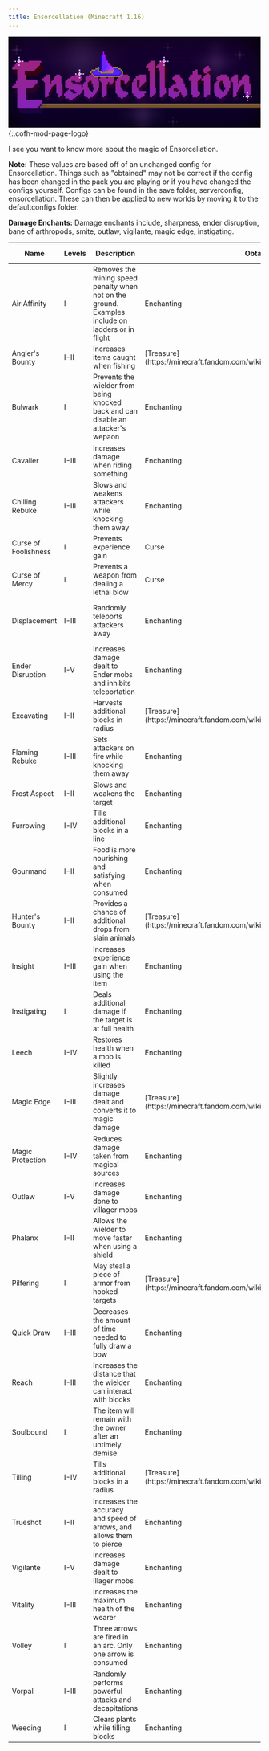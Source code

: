 ```yaml
---
title: Ensorcellation (Minecraft 1.16)
---
```


![Ensorcellation Logo](/assets/images/modlogos/ensorcellation.png){:.cofh-mod-page-logo}

I see you want to know more about the magic of Ensorcellation. 

**Note:** These values are based off of an unchanged config for Ensorcellation. Things such as "obtained" may not be correct if the config has been changed in the pack you are playing or if you have changed the configs yourself. Configs can be found in the save folder, serverconfig, ensorcellation. These can then be applied to new worlds by moving it to the defaultconfigs folder. 

**Damage Enchants:** Damage enchants include, sharpness, ender disruption, bane of arthropods, smite, outlaw, vigilante, magic edge, instigating.


<div class="uk-overflow-container">
    <table class="uk-table uk-table-striped uk-text-small">
        <thead>
            <tr>
                <th>Name</th>
                <th>Levels</th>
                <th>Description</th>
                <th>Obtained</th>
				<th>Incompatible With</th>
				<th>Applies to</th>
            </tr>
        </thead>
		<tbody>
			<tr>
				<td markdown="span">Air Affinity</td>
				<td markdown="span">I</td>
				<td markdown="span">Removes the mining speed penalty when not on the ground. Examples include on ladders or in flight</td>
				<td markdown="span">Enchanting</td>
				<td markdown="span">None</td>
				<td markdown="span">Helmets</td>
			</tr>
			<tr>
				<td markdown="span">Angler's Bounty</td>
				<td markdown="span">I-II</td>
				<td markdown="span">Increases items caught when fishing</td>
				<td markdown="span">[Treasure](https://minecraft.fandom.com/wiki/Enchanting_mechanics#Treasure)</td>
				<td markdown="span">None</td>
				<td markdown="span">Fishing Rods</td>
			</tr>
			<tr>
				<td markdown="span">Bulwark</td>
				<td markdown="span">I</td>
				<td markdown="span">Prevents the wielder from being knocked back and can disable an attacker's wepaon</td>
				<td markdown="span">Enchanting</td>
				<td markdown="span">None</td>
				<td markdown="span">Shields</td>
			</tr>
			<tr>
				<td markdown="span">Cavalier</td>
				<td markdown="span">I-III</td>
				<td markdown="span">Increases damage when riding something</td>
				<td markdown="span">Enchanting</td>
				<td markdown="span">None</td>
				<td markdown="span">Weapons</td>
			</tr>
			<tr>
                <td markdown="span">Chilling Rebuke</td>
                <td markdown="span">I-III</td>
                <td markdown="span">Slows and weakens attackers while knocking them away</td>
                <td markdown="span">Enchanting</td>
                <td markdown="span">Flaming Rebuke, Displacement, Thorns</td>
                <td markdown="span">Chestplates</td>
            </tr>
			<tr>
                <td markdown="span">Curse of Foolishness</td>
                <td markdown="span">I</td>
                <td markdown="span">Prevents experience gain</td>
                <td markdown="span">Curse</td>
                <td markdown="span">None</td>
                <td markdown="span">Helmets</td>
            </tr>
			<tr>
                <td markdown="span">Curse of Mercy</td>
                <td markdown="span">I</td>
                <td markdown="span">Prevents a weapon from dealing a lethal blow</td>
                <td markdown="span">Curse</td>
                <td markdown="span">None</td>
                <td markdown="span">Weapons</td>
            </tr>
			<tr>
                <td markdown="span">Displacement</td>
                <td markdown="span">I-III</td>
                <td markdown="span">Randomly teleports attackers away</td>
                <td markdown="span">Enchanting</td>
                <td markdown="span">Chilling Rebuke, Flaming Rebuke, Thorns</td>
                <td markdown="span">Chestplates</td>
            </tr>
			<tr>
                <td markdown="span">Ender Disruption</td>
                <td markdown="span">I-V</td>
                <td markdown="span">Increases damage dealt to Ender mobs and inhibits teleportation</td>
                <td markdown="span">Enchanting</td>
                <td markdown="span">Damage Enchants</td>
                <td markdown="span">Weapons</td>
            </tr>
			<tr>
                <td markdown="span">Excavating</td>
                <td markdown="span">I-II</td>
                <td markdown="span">Harvests additional blocks in radius</td>
                <td markdown="span">[Treasure](https://minecraft.fandom.com/wiki/Enchanting_mechanics#Treasure)</td>
                <td markdown="span">None</td>
                <td markdown="span">Pickaxes, Shovels</td>
            </tr>
			<tr>
                <td markdown="span">Flaming Rebuke</td>
                <td markdown="span">I-III</td>
                <td markdown="span">Sets attackers on fire while knocking them away</td>
                <td markdown="span">Enchanting</td>
                <td markdown="span">Chilling Rebuke, Displacement, Thorns</td>
                <td markdown="span">Chestplates</td>
            </tr>
			<tr>
                <td markdown="span">Frost Aspect</td>
                <td markdown="span">I-II</td>
                <td markdown="span">Slows and weakens the target</td>
                <td markdown="span">Enchanting</td>
                <td markdown="span">Fire Aspect</td>
                <td markdown="span">Weapons</td>
            </tr>
			<tr>
                <td markdown="span">Furrowing</td>
                <td markdown="span">I-IV</td>
                <td markdown="span">Tills additional blocks in a line</td>
                <td markdown="span">Enchanting</td>
                <td markdown="span">Tilling</td>
                <td markdown="span">Hoes</td>
            </tr>
			<tr>
                <td markdown="span">Gourmand</td>
                <td markdown="span">I-II</td>
                <td markdown="span">Food is more nourishing and satisfying when consumed</td>
                <td markdown="span">Enchanting</td>
                <td markdown="span">None</td>
                <td markdown="span">Helmets</td>
            </tr>
			<tr>
                <td markdown="span">Hunter's Bounty</td>
                <td markdown="span">I-II</td>
                <td markdown="span">Provides a chance of additional drops from slain animals</td>
                <td markdown="span">[Treasure](https://minecraft.fandom.com/wiki/Enchanting_mechanics#Treasure)</td>
                <td markdown="span">None</td>
                <td markdown="span">Bows</td>
            </tr>
			<tr>
                <td markdown="span">Insight</td>
                <td markdown="span">I-III</td>
                <td markdown="span">Increases experience gain when using the item</td>
                <td markdown="span">Enchanting</td>
                <td markdown="span">None</td>
                <td markdown="span">Helmets</td>
            </tr>
			<tr>
                <td markdown="span">Instigating</td>
                <td markdown="span">I</td>
                <td markdown="span">Deals additional damage if the target is at full health</td>
                <td markdown="span">Enchanting</td>
                <td markdown="span">Damage Enchants</td>
                <td markdown="span">Weapons</td>
            </tr>
			<tr>
                <td markdown="span">Leech</td>
                <td markdown="span">I-IV</td>
                <td markdown="span">Restores health when a mob is killed</td>
                <td markdown="span">Enchanting</td>
                <td markdown="span">None</td>
                <td markdown="span">Weapons</td>
            </tr>
			<tr>
                <td markdown="span">Magic Edge</td>
                <td markdown="span">I-III</td>
                <td markdown="span">Slightly increases damage dealt and converts it to magic damage</td>
                <td markdown="span">[Treasure](https://minecraft.fandom.com/wiki/Enchanting_mechanics#Treasure)</td>
                <td markdown="span">Damage Enchants</td>
                <td markdown="span">Weapons</td>
            </tr>
			<tr>
                <td markdown="span">Magic Protection</td>
                <td markdown="span">I-IV</td>
                <td markdown="span">Reduces damage taken from magical sources</td>
                <td markdown="span">Enchanting</td>
                <td markdown="span">All Protections</td>
                <td markdown="span">Armor</td>
            </tr>
			<tr>
                <td markdown="span">Outlaw</td>
                <td markdown="span">I-V</td>
                <td markdown="span">Increases damage done to villager mobs</td>
                <td markdown="span">Enchanting</td>
                <td markdown="span">Damage Enchants</td>
                <td markdown="span">Weapons</td>
            </tr>
			<tr>
                <td markdown="span">Phalanx</td>
                <td markdown="span">I-II</td>
                <td markdown="span">Allows the wielder to move faster when using a shield</td>
                <td markdown="span">Enchanting</td>
                <td markdown="span">None</td>
                <td markdown="span">Shields</td>
            </tr>
			<tr>
                <td markdown="span">Pilfering</td>
                <td markdown="span">I</td>
                <td markdown="span">May steal a piece of armor from hooked targets</td>
                <td markdown="span">[Treasure](https://minecraft.fandom.com/wiki/Enchanting_mechanics#Treasure)</td>
                <td markdown="span">None</td>
                <td markdown="span">Fishing Rods</td>
            </tr>
			<tr>
                <td markdown="span">Quick Draw</td>
                <td markdown="span">I-III</td>
                <td markdown="span">Decreases the amount of time needed to fully draw a bow</td>
                <td markdown="span">Enchanting</td>
                <td markdown="span">None</td>
                <td markdown="span">Bows</td>
            </tr>
			<tr>
                <td markdown="span">Reach</td>
                <td markdown="span">I-III</td>
                <td markdown="span">Increases the distance that the wielder can interact with blocks</td>
                <td markdown="span">Enchanting</td>
                <td markdown="span">None</td>
                <td markdown="span">Chestplates</td>
            </tr>
			<tr>
                <td markdown="span">Soulbound</td>
                <td markdown="span">I</td>
                <td markdown="span">The item will remain with the owner after an untimely demise</td>
                <td markdown="span">Enchanting</td>
                <td markdown="span">None</td>
                <td markdown="span">Almost all enchantables</td>
            </tr>
			<tr>
                <td markdown="span">Tilling</td>
                <td markdown="span">I-IV</td>
                <td markdown="span">Tills additional blocks in a radius</td>
                <td markdown="span">[Treasure](https://minecraft.fandom.com/wiki/Enchanting_mechanics#Treasure)</td>
                <td markdown="span">Furrowing</td>
                <td markdown="span">Hoes</td>
            </tr>
			<tr>
                <td markdown="span">Trueshot</td>
                <td markdown="span">I-II</td>
                <td markdown="span">Increases the accuracy and speed of arrows, and allows them to pierce</td>
                <td markdown="span">Enchanting</td>
                <td markdown="span">Volley</td>
                <td markdown="span">Bows</td>
            </tr>
			<tr>
                <td markdown="span">Vigilante</td>
                <td markdown="span">I-V</td>
                <td markdown="span">Increases damage dealt to Illager mobs</td>
                <td markdown="span">Enchanting</td>
                <td markdown="span">Damage Enchants</td>
                <td markdown="span">Weapons</td>
            </tr>
			<tr>
                <td markdown="span">Vitality</td>
                <td markdown="span">I-III</td>
                <td markdown="span">Increases the maximum health of the wearer</td>
                <td markdown="span">Enchanting</td>
                <td markdown="span">None</td>
                <td markdown="span">Chestplate</td>
            </tr>
			<tr>
                <td markdown="span">Volley</td>
                <td markdown="span">I</td>
                <td markdown="span">Three arrows are fired in an arc. Only one arrow is consumed</td>
                <td markdown="span">Enchanting</td>
                <td markdown="span">Trueshot</td>
                <td markdown="span">Bows</td>
            </tr>
			<tr>
                <td markdown="span">Vorpal</td>
                <td markdown="span">I-III</td>
                <td markdown="span">Randomly performs powerful attacks and decapitations</td>
                <td markdown="span">Enchanting</td>
                <td markdown="span">None</td>
                <td markdown="span">Weapons</td>
            </tr>
			<tr>
                <td markdown="span">Weeding</td>
                <td markdown="span">I</td>
                <td markdown="span">Clears plants while tilling blocks</td>
                <td markdown="span">Enchanting</td>
                <td markdown="span">None</td>
                <td markdown="span">Hoes</td>
            </tr>
		</tbody>
